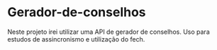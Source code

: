 # Gerador-de-conselhos

Neste projeto irei utilizar uma API de gerador de conselhos. Uso para estudos de assincronismo e utilização do fech.
